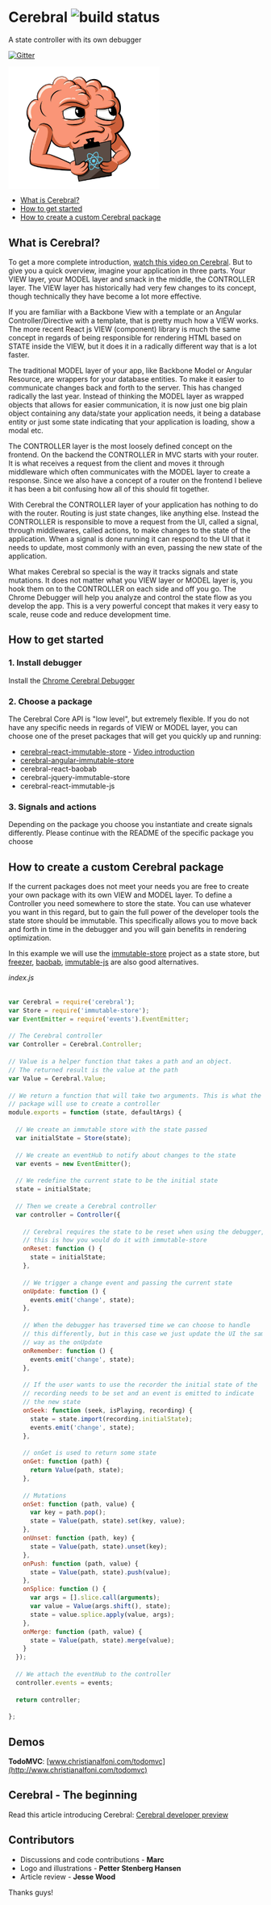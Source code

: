# Cerebral ![build status](https://travis-ci.org/christianalfoni/cerebral.svg?branch=master)
A state controller with its own debugger

[![Gitter](https://badges.gitter.im/Join%20Chat.svg)](https://gitter.im/christianalfoni/cerebral?utm_source=badge&utm_medium=badge&utm_campaign=pr-badge)

<img src="images/logo.jpg" width="300" align="center">

- [What is Cerebral?](#what-is-cerebral)
- [How to get started](#how-to-get-started)
- [How to create a custom Cerebral package](#how-to-create-a-custom-cerebral-package)

## What is Cerebral?
To get a more complete introduction, [watch this video on Cerebral](https://www.youtube.com/watch?v=xCIv4-Q2dtA). But to give you a quick overview, imagine your application in three parts. Your VIEW layer, your MODEL layer and smack in the middle, the CONTROLLER layer. The VIEW layer has historically had very few changes to its concept, though technically they have become a lot more effective.

If you are familiar with a Backbone View with a template or an Angular Controller/Directive with a template, that is pretty much how a VIEW works. The more recent React js VIEW (component) library is much the same concept in regards of being responsible for rendering HTML based on STATE inside the VIEW, but it does it in a radically different way that is a lot faster.

The traditional MODEL layer of your app, like Backbone Model or Angular Resource, are wrappers for your database entities. To make it easier to communicate changes back and forth to the server. This has changed radically the last year. Instead of thinking the MODEL layer as wrapped objects that allows for easier communication, it is now just one big plain object containing any data/state your application needs, it being a database entity or just some state indicating that your application is loading, show a modal etc.

The CONTROLLER layer is the most loosely defined concept on the frontend. On the backend the CONTROLLER in MVC starts with your router. It is what receives a request from the client and moves it through middleware which often communicates with the MODEL layer to create a response. Since we also have a concept of a router on the frontend I believe it has been a bit confusing how all of this should fit together.

With Cerebral the CONTROLLER layer of your application has nothing to do with the router. Routing is just state changes, like anything else. Instead the CONTROLLER is responsible to move a request from the UI, called a signal, through middlewares, called actions, to make changes to the state of the application. When a signal is done running it can respond to the UI that it needs to update, most commonly with an even, passing the new state of the application.

What makes Cerebral so special is the way it tracks signals and state mutations. It does not matter what you VIEW layer or MODEL layer is, you hook them on to the CONTROLLER on each side and off you go. The Chrome Debugger will help you analyze and control the state flow as you develop the app. This is a very powerful concept that makes it very easy to scale, reuse code and reduce development time.

## How to get started

### 1. Install debugger
Install the [Chrome Cerebral Debugger](https://chrome.google.com/webstore/detail/cerebral-debugger/ddefoknoniaeoikpgneklcbjlipfedbb)

### 2. Choose a package
The Cerebral Core API is "low level", but extremely flexible. If you do not have any specific needs in regards of VIEW or MODEL layer, you can choose one of the preset packages that will get you quickly up and running:

- [cerebral-react-immutable-store](https://github.com/christianalfoni/cerebral-react-immutable-store) - [Video introduction](https://www.youtube.com/watch?v=QG181MnRIXM)
- [cerebral-angular-immutable-store](https://github.com/christianalfoni/cerebral-angular-immutable-store)
- cerebral-react-baobab
- cerebral-jquery-immutable-store
- cerebral-react-immutable-js

### 3. Signals and actions
Depending on the package you choose you instantiate and create signals differently. Please continue with the README of the specific package you choose

## How to create a custom Cerebral package
If the current packages does not meet your needs you are free to create your own package with its own VIEW and MODEL layer. To define a Controller you need somewhere to store the state. You can use whatever you want in this regard, but to gain the full power of the developer tools the state store should be immutable. This specifically allows you to move back and forth in time in the debugger and you will gain benefits in rendering optimization.

In this example we will use the [immutable-store](https://github.com/christianalfoni/immutable-store) project as a state store, but [freezer](https://github.com/arqex/freezer), [baobab](https://github.com/Yomguithereal/baobab), [immutable-js](https://github.com/facebook/immutable-js) are also good alternatives.

*index.js*
```js

var Cerebral = require('cerebral');
var Store = require('immutable-store');
var EventEmitter = require('events').EventEmitter;

// The Cerebral controller
var Controller = Cerebral.Controller;

// Value is a helper function that takes a path and an object.
// The returned result is the value at the path
var Value = Cerebral.Value;

// We return a function that will take two arguments. This is what the user of the
// package will use to create a controller
module.exports = function (state, defaultArgs) {

  // We create an immutable store with the state passed
  var initialState = Store(state);

  // We create an eventHub to notify about changes to the state
  var events = new EventEmitter();

  // We redefine the current state to be the initial state
  state = initialState;

  // Then we create a Cerebral controller
  var controller = Controller({

    // Cerebral requires the state to be reset when using the debugger,
    // this is how you would do it with immutable-store
    onReset: function () {
      state = initialState;
    },

    // We trigger a change event and passing the current state
    onUpdate: function () {
      events.emit('change', state);
    },

    // When the debugger has traversed time we can choose to handle
    // this differently, but in this case we just update the UI the same
    // way as the onUpdate
    onRemember: function () {
      events.emit('change', state);
    },

    // If the user wants to use the recorder the initial state of the
    // recording needs to be set and an event is emitted to indicate
    // the new state
    onSeek: function (seek, isPlaying, recording) {
      state = state.import(recording.initialState);
      events.emit('change', state);
    },

    // onGet is used to return some state
    onGet: function (path) {
      return Value(path, state);
    },

    // Mutations
    onSet: function (path, value) {
      var key = path.pop();
      state = Value(path, state).set(key, value);
    },
    onUnset: function (path, key) {
      state = Value(path, state).unset(key);
    },
    onPush: function (path, value) {
      state = Value(path, state).push(value);
    },
    onSplice: function () {
      var args = [].slice.call(arguments);
      var value = Value(args.shift(), state);
      state = value.splice.apply(value, args);
    },
    onMerge: function (path, value) {
      state = Value(path, state).merge(value);
    }
  });

  // We attach the eventHub to the controller
  controller.events = events;

  return controller;

};
```

## Demos
**TodoMVC**: [www.christianalfoni.com/todomvc](http://www.christianalfoni.com/todomvc)

## Cerebral - The beginning
Read this article introducing Cerebral: [Cerebral developer preview](http://christianalfoni.com/articles/2015_05_18_Cerebral-developer-preview)

## Contributors
- Discussions and code contributions - **Marc**
- Logo and illustrations - **Petter Stenberg Hansen**
- Article review - **Jesse Wood**

Thanks guys!
